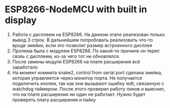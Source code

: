 # ESP8266-NodeMCU with built in display
1. Работа с дисплеем на ESP8266. На данном этапе реализован только вывод 3 строк. В дальнейшем попробовать реализовать что-то вроде змейки, если это позволит размер встроенного дисплея
2. Пролема была с модулем ESP8266. По какой-то причине он терял свзяь с дисплеем, из-за чего тот не обновлялся.
3. После замены модуля ESP8266 на плате расширения всё заработало
4. На момент коммита snake2, control from serial port сделана змейка, которая управляется через монитор порта. Не получается подключить кнопки, так как они вызывают ошибку wdt, связанную с watchdog таймером. После этого проверил работу пинов и выяснил, что на плате расширения ни один не работает. Нужно будет проверять плату расширения и пайку


